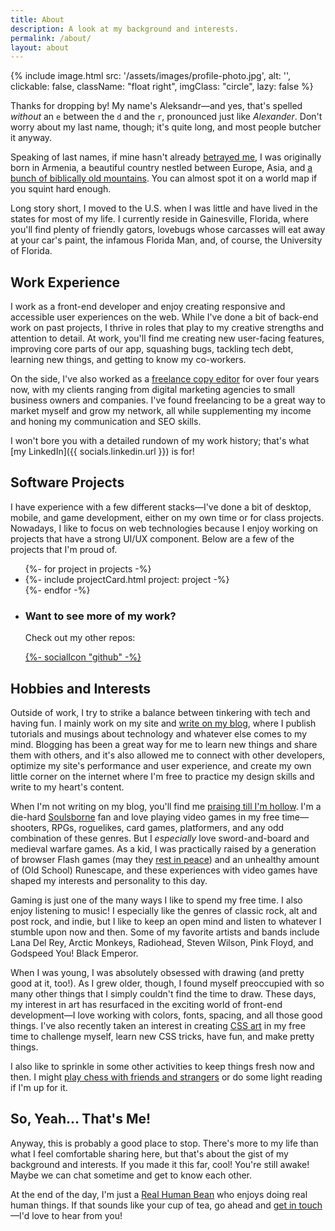 ```yaml
---
title: About
description: A look at my background and interests.
permalink: /about/
layout: about
---
```




{% include image.html src: '/assets/images/profile-photo.jpg', alt: '', clickable: false, className: "float right", imgClass: "circle", lazy: false %}

Thanks for dropping by! My name's Aleksandr—and yes, that's spelled *without* an `e` between the `d` and the `r`, pronounced just like *Alexander*. Don't worry about my last name, though; it's quite long, and most people butcher it anyway.

Speaking of last names, if mine hasn't already [betrayed me](http://www.armeniapedia.org/wiki/Armenian_Last_Names), I was originally born in Armenia, a beautiful country nestled between Europe, Asia, and [a bunch of biblically old mountains](https://en.wikipedia.org/wiki/Mount_Ararat). You can almost spot it on a world map if you squint hard enough.

Long story short, I moved to the U.S. when I was little and have lived in the states for most of my life. I currently reside in Gainesville, Florida, where you'll find plenty of friendly gators, lovebugs whose carcasses will eat away at your car's paint, the infamous Florida Man, and, of course, the University of Florida.

## Work Experience

I work as a front-end developer and enjoy creating responsive and accessible user experiences on the web. While I've done a bit of back-end work on past projects, I thrive in roles that play to my creative strengths and attention to detail. At work, you'll find me creating new user-facing features, improving core parts of our app, squashing bugs, tackling tech debt, learning new things, and getting to know my co-workers.

On the side, I've also worked as a [freelance copy editor](https://www.upwork.com/freelancers/~014eb3a95d4d1fd855?s=1110580753635725312) for over four years now, with my clients ranging from digital marketing agencies to small business owners and companies. I've found freelancing to be a great way to market myself and grow my network, all while supplementing my income and honing my communication and SEO skills.

I won't bore you with a detailed rundown of my work history; that's what [my LinkedIn]({{ socials.linkedin.url }}) is for!

## Software Projects

I have experience with a few different stacks—I've done a bit of desktop, mobile, and game development, either on my own time or for class projects. Nowadays, I like to focus on web technologies because I enjoy working on projects that have a strong UI/UX component. Below are a few of the projects that I'm proud of.

<ul class="project-grid">
  {%- for project in projects -%}
    <li class="project-wrapper">
      {%- include projectCard.html project: project -%}
    </li>
  {%- endfor -%}
  <li class="project-wrapper github-cta">
    <h3 class="github-cta-heading fs-base">Want to see more of my work?</h3>
    <p class="github-cta-subheading">Check out my other repos:</p>
    <a
      aria-label="Aleksandr Hovhannisyan's GitHub profile."
      href="https://github.com/AleksandrHovhannisyan?tab=repositories"
      >{%- socialIcon "github" -%}</a>
  </li>
</ul>

## Hobbies and Interests

Outside of work, I try to strike a balance between tinkering with tech and having fun. I mainly work on my site and [write on my blog](/blog/), where I publish tutorials and musings about technology and whatever else comes to my mind. Blogging has been a great way for me to learn new things and share them with others, and it's also allowed me to connect with other developers, optimize my site's performance and user experience, and create my own little corner on the internet where I'm free to practice my design skills and write to my heart's content.

When I'm not writing on my blog, you'll find me [praising till I'm hollow](https://www.youtube.com/watch?v=mp28JPs25ek). I'm a die-hard [Soulsborne](https://en.wikipedia.org/wiki/Souls_(series)) fan and love playing video games in my free time—shooters, RPGs, roguelikes, card games, platformers, and any odd combination of these genres. But I *especially* love sword-and-board and medieval warfare games. As a kid, I was practically raised by a generation of browser Flash games (may they [rest in peace](/blog/rest-in-peace-flash/)) and an unhealthy amount of (Old School) Runescape, and these experiences with video games have shaped my interests and personality to this day.

Gaming is just one of the many ways I like to spend my free time. I also enjoy listening to music! I especially like the genres of classic rock, alt and post rock, and indie, but I like to keep an open mind and listen to whatever I stumble upon now and then. Some of my favorite artists and bands include Lana Del Rey, Arctic Monkeys, Radiohead, Steven Wilson, Pink Floyd, and Godspeed You! Black Emperor.

When I was young, I was absolutely obsessed with drawing (and pretty good at it, too!). As I grew older, though, I found myself preoccupied with so many other things that I simply couldn't find the time to draw. These days, my interest in art has resurfaced in the exciting world of front-end development—I love working with colors, fonts, spacing, and all those good things. I've also recently taken an interest in creating [CSS art](/art/) in my free time to challenge myself, learn new CSS tricks, have fun, and make pretty things.

I also like to sprinkle in some other activities to keep things fresh now and then. I might [play chess with friends and strangers](https://www.chess.com/member/aleksandrhovhannisyan) or do some light reading if I'm up for it.

## So, Yeah... That's Me!

Anyway, this is probably a good place to stop. There's more to my life than what I feel comfortable sharing here, but that's about the gist of my background and interests. If you made it this far, cool! You're still awake! Maybe we can chat sometime and get to know each other.

At the end of the day, I'm just a [Real Human Bean](https://www.youtube.com/watch?v=-DSVDcw6iW8) who enjoys doing real human things. If that sounds like your cup of tea, go ahead and [get in touch](/contact/)—I'd love to hear from you!
